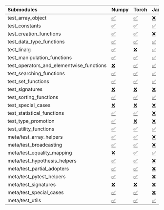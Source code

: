| Submodules                               | Numpy                                                                                                                           | Torch                                                                                                                           | Jax                                                                                                                             | Tensorflow                                                                                                                      |
|:-----------------------------------------|:--------------------------------------------------------------------------------------------------------------------------------|:--------------------------------------------------------------------------------------------------------------------------------|:--------------------------------------------------------------------------------------------------------------------------------|:--------------------------------------------------------------------------------------------------------------------------------|
| test_array_object                        | <a href="https://github.com/unifyai/ivy/runs/8192262987?check_suite_focus=true" rel="noopener noreferrer" target="_blank">✅</a> | <a href="https://github.com/unifyai/ivy/runs/8192266064?check_suite_focus=true" rel="noopener noreferrer" target="_blank">✅</a> | <a href="https://github.com/unifyai/ivy/runs/8192268986?check_suite_focus=true" rel="noopener noreferrer" target="_blank">❌</a> | <a href="https://github.com/unifyai/ivy/runs/8192271792?check_suite_focus=true" rel="noopener noreferrer" target="_blank">✅</a> |
| test_constants                           | <a href="https://github.com/unifyai/ivy/runs/8192263095?check_suite_focus=true" rel="noopener noreferrer" target="_blank">✅</a> | <a href="https://github.com/unifyai/ivy/runs/8192266161?check_suite_focus=true" rel="noopener noreferrer" target="_blank">✅</a> | <a href="https://github.com/unifyai/ivy/runs/8192269160?check_suite_focus=true" rel="noopener noreferrer" target="_blank">✅</a> | <a href="https://github.com/unifyai/ivy/runs/8192271922?check_suite_focus=true" rel="noopener noreferrer" target="_blank">✅</a> |
| test_creation_functions                  | <a href="https://github.com/unifyai/ivy/runs/8192263212?check_suite_focus=true" rel="noopener noreferrer" target="_blank">✅</a> | <a href="https://github.com/unifyai/ivy/runs/8192266284?check_suite_focus=true" rel="noopener noreferrer" target="_blank">✅</a> | <a href="https://github.com/unifyai/ivy/runs/8192269299?check_suite_focus=true" rel="noopener noreferrer" target="_blank">❌</a> | <a href="https://github.com/unifyai/ivy/runs/8192272066?check_suite_focus=true" rel="noopener noreferrer" target="_blank">✅</a> |
| test_data_type_functions                 | <a href="https://github.com/unifyai/ivy/runs/8192263304?check_suite_focus=true" rel="noopener noreferrer" target="_blank">✅</a> | <a href="https://github.com/unifyai/ivy/runs/8192266471?check_suite_focus=true" rel="noopener noreferrer" target="_blank">✅</a> | <a href="https://github.com/unifyai/ivy/runs/8192269415?check_suite_focus=true" rel="noopener noreferrer" target="_blank">✅</a> | <a href="https://github.com/unifyai/ivy/runs/8192272189?check_suite_focus=true" rel="noopener noreferrer" target="_blank">✅</a> |
| test_linalg                              | <a href="https://github.com/unifyai/ivy/runs/8192263390?check_suite_focus=true" rel="noopener noreferrer" target="_blank">✅</a> | <a href="https://github.com/unifyai/ivy/runs/8192266607?check_suite_focus=true" rel="noopener noreferrer" target="_blank">❌</a> | <a href="https://github.com/unifyai/ivy/runs/8192269553?check_suite_focus=true" rel="noopener noreferrer" target="_blank">✅</a> | <a href="https://github.com/unifyai/ivy/runs/8192272282?check_suite_focus=true" rel="noopener noreferrer" target="_blank">❌</a> |
| test_manipulation_functions              | <a href="https://github.com/unifyai/ivy/runs/8192263483?check_suite_focus=true" rel="noopener noreferrer" target="_blank">✅</a> | <a href="https://github.com/unifyai/ivy/runs/8192266718?check_suite_focus=true" rel="noopener noreferrer" target="_blank">✅</a> | <a href="https://github.com/unifyai/ivy/runs/8192269702?check_suite_focus=true" rel="noopener noreferrer" target="_blank">✅</a> | <a href="https://github.com/unifyai/ivy/runs/8192272429?check_suite_focus=true" rel="noopener noreferrer" target="_blank">✅</a> |
| test_operators_and_elementwise_functions | <a href="https://github.com/unifyai/ivy/runs/8192263573?check_suite_focus=true" rel="noopener noreferrer" target="_blank">❌</a> | <a href="https://github.com/unifyai/ivy/runs/8192266833?check_suite_focus=true" rel="noopener noreferrer" target="_blank">✅</a> | <a href="https://github.com/unifyai/ivy/runs/8192269818?check_suite_focus=true" rel="noopener noreferrer" target="_blank">✅</a> | <a href="https://github.com/unifyai/ivy/runs/8192272586?check_suite_focus=true" rel="noopener noreferrer" target="_blank">✅</a> |
| test_searching_functions                 | <a href="https://github.com/unifyai/ivy/runs/8192263689?check_suite_focus=true" rel="noopener noreferrer" target="_blank">✅</a> | <a href="https://github.com/unifyai/ivy/runs/8192266940?check_suite_focus=true" rel="noopener noreferrer" target="_blank">✅</a> | <a href="https://github.com/unifyai/ivy/runs/8192269924?check_suite_focus=true" rel="noopener noreferrer" target="_blank">✅</a> | <a href="https://github.com/unifyai/ivy/runs/8192272727?check_suite_focus=true" rel="noopener noreferrer" target="_blank">✅</a> |
| test_set_functions                       | <a href="https://github.com/unifyai/ivy/runs/8192263817?check_suite_focus=true" rel="noopener noreferrer" target="_blank">✅</a> | <a href="https://github.com/unifyai/ivy/runs/8192267050?check_suite_focus=true" rel="noopener noreferrer" target="_blank">✅</a> | <a href="https://github.com/unifyai/ivy/runs/8192270042?check_suite_focus=true" rel="noopener noreferrer" target="_blank">✅</a> | <a href="https://github.com/unifyai/ivy/runs/8192272875?check_suite_focus=true" rel="noopener noreferrer" target="_blank">✅</a> |
| test_signatures                          | <a href="https://github.com/unifyai/ivy/runs/8192263925?check_suite_focus=true" rel="noopener noreferrer" target="_blank">❌</a> | <a href="https://github.com/unifyai/ivy/runs/8192267201?check_suite_focus=true" rel="noopener noreferrer" target="_blank">❌</a> | <a href="https://github.com/unifyai/ivy/runs/8192270145?check_suite_focus=true" rel="noopener noreferrer" target="_blank">❌</a> | <a href="https://github.com/unifyai/ivy/runs/8192273024?check_suite_focus=true" rel="noopener noreferrer" target="_blank">❌</a> |
| test_sorting_functions                   | <a href="https://github.com/unifyai/ivy/runs/8192264030?check_suite_focus=true" rel="noopener noreferrer" target="_blank">✅</a> | <a href="https://github.com/unifyai/ivy/runs/8192267315?check_suite_focus=true" rel="noopener noreferrer" target="_blank">✅</a> | <a href="https://github.com/unifyai/ivy/runs/8192270235?check_suite_focus=true" rel="noopener noreferrer" target="_blank">✅</a> | <a href="https://github.com/unifyai/ivy/runs/8192273146?check_suite_focus=true" rel="noopener noreferrer" target="_blank">✅</a> |
| test_special_cases                       | <a href="https://github.com/unifyai/ivy/runs/8192264158?check_suite_focus=true" rel="noopener noreferrer" target="_blank">❌</a> | <a href="https://github.com/unifyai/ivy/runs/8192267467?check_suite_focus=true" rel="noopener noreferrer" target="_blank">❌</a> | <a href="https://github.com/unifyai/ivy/runs/8192270348?check_suite_focus=true" rel="noopener noreferrer" target="_blank">❌</a> | <a href="https://github.com/unifyai/ivy/runs/8192273253?check_suite_focus=true" rel="noopener noreferrer" target="_blank">❌</a> |
| test_statistical_functions               | <a href="https://github.com/unifyai/ivy/runs/8192264298?check_suite_focus=true" rel="noopener noreferrer" target="_blank">✅</a> | <a href="https://github.com/unifyai/ivy/runs/8192267574?check_suite_focus=true" rel="noopener noreferrer" target="_blank">✅</a> | <a href="https://github.com/unifyai/ivy/runs/8192270468?check_suite_focus=true" rel="noopener noreferrer" target="_blank">❌</a> | <a href="https://github.com/unifyai/ivy/runs/8192273380?check_suite_focus=true" rel="noopener noreferrer" target="_blank">❌</a> |
| test_type_promotion                      | <a href="https://github.com/unifyai/ivy/runs/8192264503?check_suite_focus=true" rel="noopener noreferrer" target="_blank">✅</a> | <a href="https://github.com/unifyai/ivy/runs/8192267697?check_suite_focus=true" rel="noopener noreferrer" target="_blank">❌</a> | <a href="https://github.com/unifyai/ivy/runs/8192270585?check_suite_focus=true" rel="noopener noreferrer" target="_blank">❌</a> | <a href="https://github.com/unifyai/ivy/runs/8192273488?check_suite_focus=true" rel="noopener noreferrer" target="_blank">❌</a> |
| test_utility_functions                   | <a href="https://github.com/unifyai/ivy/runs/8192264631?check_suite_focus=true" rel="noopener noreferrer" target="_blank">✅</a> | <a href="https://github.com/unifyai/ivy/runs/8192267810?check_suite_focus=true" rel="noopener noreferrer" target="_blank">✅</a> | <a href="https://github.com/unifyai/ivy/runs/8192270691?check_suite_focus=true" rel="noopener noreferrer" target="_blank">✅</a> | <a href="https://github.com/unifyai/ivy/runs/8192273614?check_suite_focus=true" rel="noopener noreferrer" target="_blank">✅</a> |
| meta/test_array_helpers                  | <a href="https://github.com/unifyai/ivy/runs/8192264773?check_suite_focus=true" rel="noopener noreferrer" target="_blank">✅</a> | <a href="https://github.com/unifyai/ivy/runs/8192267910?check_suite_focus=true" rel="noopener noreferrer" target="_blank">✅</a> | <a href="https://github.com/unifyai/ivy/runs/8192270806?check_suite_focus=true" rel="noopener noreferrer" target="_blank">❌</a> | <a href="https://github.com/unifyai/ivy/runs/8192273753?check_suite_focus=true" rel="noopener noreferrer" target="_blank">✅</a> |
| meta/test_broadcasting                   | <a href="https://github.com/unifyai/ivy/runs/8192264949?check_suite_focus=true" rel="noopener noreferrer" target="_blank">✅</a> | <a href="https://github.com/unifyai/ivy/runs/8192268035?check_suite_focus=true" rel="noopener noreferrer" target="_blank">✅</a> | <a href="https://github.com/unifyai/ivy/runs/8192270891?check_suite_focus=true" rel="noopener noreferrer" target="_blank">❌</a> | <a href="https://github.com/unifyai/ivy/runs/8192273891?check_suite_focus=true" rel="noopener noreferrer" target="_blank">✅</a> |
| meta/test_equality_mapping               | <a href="https://github.com/unifyai/ivy/runs/8192265083?check_suite_focus=true" rel="noopener noreferrer" target="_blank">❌</a> | <a href="https://github.com/unifyai/ivy/runs/8192268148?check_suite_focus=true" rel="noopener noreferrer" target="_blank">✅</a> | <a href="https://github.com/unifyai/ivy/runs/8192271005?check_suite_focus=true" rel="noopener noreferrer" target="_blank">✅</a> | <a href="https://github.com/unifyai/ivy/runs/8192273993?check_suite_focus=true" rel="noopener noreferrer" target="_blank">✅</a> |
| meta/test_hypothesis_helpers             | <a href="https://github.com/unifyai/ivy/runs/8192265198?check_suite_focus=true" rel="noopener noreferrer" target="_blank">✅</a> | <a href="https://github.com/unifyai/ivy/runs/8192268243?check_suite_focus=true" rel="noopener noreferrer" target="_blank">✅</a> | <a href="https://github.com/unifyai/ivy/runs/8192271144?check_suite_focus=true" rel="noopener noreferrer" target="_blank">❌</a> | <a href="https://github.com/unifyai/ivy/runs/8192274095?check_suite_focus=true" rel="noopener noreferrer" target="_blank">✅</a> |
| meta/test_partial_adopters               | <a href="https://github.com/unifyai/ivy/runs/8192265414?check_suite_focus=true" rel="noopener noreferrer" target="_blank">✅</a> | <a href="https://github.com/unifyai/ivy/runs/8192268358?check_suite_focus=true" rel="noopener noreferrer" target="_blank">✅</a> | <a href="https://github.com/unifyai/ivy/runs/8192271237?check_suite_focus=true" rel="noopener noreferrer" target="_blank">❌</a> | <a href="https://github.com/unifyai/ivy/runs/8192274186?check_suite_focus=true" rel="noopener noreferrer" target="_blank">✅</a> |
| meta/test_pytest_helpers                 | <a href="https://github.com/unifyai/ivy/runs/8192265566?check_suite_focus=true" rel="noopener noreferrer" target="_blank">✅</a> | <a href="https://github.com/unifyai/ivy/runs/8192268485?check_suite_focus=true" rel="noopener noreferrer" target="_blank">✅</a> | <a href="https://github.com/unifyai/ivy/runs/8192271345?check_suite_focus=true" rel="noopener noreferrer" target="_blank">❌</a> | <a href="https://github.com/unifyai/ivy/runs/8192274305?check_suite_focus=true" rel="noopener noreferrer" target="_blank">✅</a> |
| meta/test_signatures                     | <a href="https://github.com/unifyai/ivy/runs/8192265693?check_suite_focus=true" rel="noopener noreferrer" target="_blank">❌</a> | <a href="https://github.com/unifyai/ivy/runs/8192268615?check_suite_focus=true" rel="noopener noreferrer" target="_blank">❌</a> | <a href="https://github.com/unifyai/ivy/runs/8192271437?check_suite_focus=true" rel="noopener noreferrer" target="_blank">❌</a> | <a href="https://github.com/unifyai/ivy/runs/8192274411?check_suite_focus=true" rel="noopener noreferrer" target="_blank">❌</a> |
| meta/test_special_cases                  | <a href="https://github.com/unifyai/ivy/runs/8192265831?check_suite_focus=true" rel="noopener noreferrer" target="_blank">✅</a> | <a href="https://github.com/unifyai/ivy/runs/8192268725?check_suite_focus=true" rel="noopener noreferrer" target="_blank">✅</a> | <a href="https://github.com/unifyai/ivy/runs/8192271533?check_suite_focus=true" rel="noopener noreferrer" target="_blank">❌</a> | <a href="https://github.com/unifyai/ivy/runs/8192274531?check_suite_focus=true" rel="noopener noreferrer" target="_blank">✅</a> |
| meta/test_utils                          | <a href="https://github.com/unifyai/ivy/runs/8192265940?check_suite_focus=true" rel="noopener noreferrer" target="_blank">✅</a> | <a href="https://github.com/unifyai/ivy/runs/8192268856?check_suite_focus=true" rel="noopener noreferrer" target="_blank">✅</a> | <a href="https://github.com/unifyai/ivy/runs/8192271657?check_suite_focus=true" rel="noopener noreferrer" target="_blank">✅</a> | <a href="https://github.com/unifyai/ivy/runs/8192274679?check_suite_focus=true" rel="noopener noreferrer" target="_blank">✅</a> |